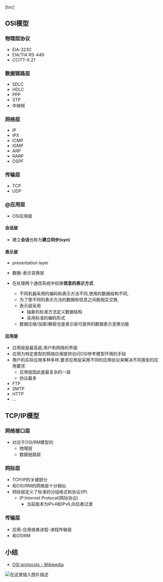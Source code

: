 [toc]

## OSI模型

### 物理层协议

- EIA-323C
- EIA/TIA RS-449
- CCITT-X.21

### 数据链路层

- SDLC
- HDLC
- PPP
- STP
- 中继帧

### 网络层

- IP
- IPX
- ICMP
- IGMP
- ARP
- RARP
- OSPF

### 传输层

- TCP
- UDP

### @应用层

- OSI应用层

#### 会话层

- 建立**会话**也称为**建立同步(syn)**

#### 表示层

- presentation layer

- 数据-表示变换层
- 在处理两个通信系统中较换**信息的表示方式**
  - 不同机器采用的编码和表示方法不同,使用的数据结构不同,
  - 为了使不同的表示方法的数据和信息之间能相互交换,
  - 表示层采用
    - 抽象的标准方法定义数据结构
    - 采用标准的编码形式
  - 数据压缩/加密/解密也是表示层可提供的数据表示变换功能

#### 应用层

- 应用层是最高层,用户和网络的界面
- 应用为特定类型的网络应用提供访问OSI参考模型环境的手段
- 用户的实际应用多种多样,要求应用层采用不同的应用协议来解决不同类型的应用要求
  - 应用层因此是最复杂的一层
  - 协议最多
- FTP
- SMTP
- HTTP
- ...

## TCP/IP模型

### 网络接口层

- 对应于OSI/RM模型的
  - 物理层
  - 数据链路层


### 网际层

- TCP/IP的关键部分
- 和OSI/RM的网络层十分相似
- 网际层定义了标准的分组格式和协议(IP)
  - IP:Internet Protocal(网际协议)
    - 当前版本为IPv4和IPv6,向后者过渡

### 传输层

- 应用-应用或者进程-进程传输层
- 和OSIRM



## 小结

- [OSI protocols - Wikipedia](https://en.m.wikipedia.org/wiki/OSI_protocols)

![在这里插入图片描述](https://img-blog.csdnimg.cn/baa16ce1ce51445ca164475ef57893e6.png)

